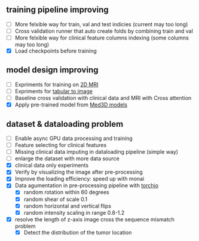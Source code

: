 ## training pipeline improving
- [ ] More felxible way for train, val and test indicies (current may too long)
- [ ] Cross validation runner that auto create folds by combining train and val
- [ ] More felxible way for clinical feature columns indexing (some columns may too long)
- [x] Load checkpoints before training

## model design improving
- [ ] Expriments for training on [2D MRI](https://europepmc.org/article/MED/37370560)
- [ ] Expriments for [tabular to image](https://github.com/zhuyitan/IGTD?tab=readme-ov-file)
- [ ] Baseline cross validation with clinical data and MRI with Cross attention
- [x] Apply pre-trained model from [Med3D models](https://github.com/Tencent/MedicalNet)

## dataset & dataloading problem
- [ ] Enable async GPU data processing and training
- [ ] Feature selecting for clinical features
- [ ] Missing clinical data imputing in dataloading pipeline (simple way)
- [ ] enlarge the dataset with more data source
- [x] clinical data only experiments
- [x] Verify by visualizing the image after pre-processing
- [x] Improve the loading efficiency: speed up with monai
- [x] Data agumentation in pre-processing pipeline with [torchio](https://github.com/TorchIO-project/torchio)
    - [x] random rotation within 60 degrees
    - [x] random shear of scale 0.1
    - [x] random horizontal and vertical flips
    - [x] random intensity scaling in range 0.8-1.2
- [x] resolve the length of z-axis image cross the sequence mismatch problem
    - [x] Detect the distribution of the tumor location
